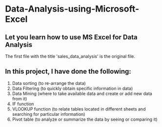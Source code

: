 # Data-Analysis-using-Microsoft-Excel
## Let you learn how to use MS Excel for Data Analysis

The first file with the title 'sales_data_analysis' is the original file. 

## In this project, I have done the following:
1. Data sorting (to re-arrange the data)
2. Data Filtering (to quickly obtain specific information in data)
3. Data Mining (where to take available data and create or add new data from it)
4. IF function
6. VLOOKUP function (to relate tables located in different sheets and searching for particular information)
7. Pivot table (to analyze or summarize the data by seeing or comparing it)

